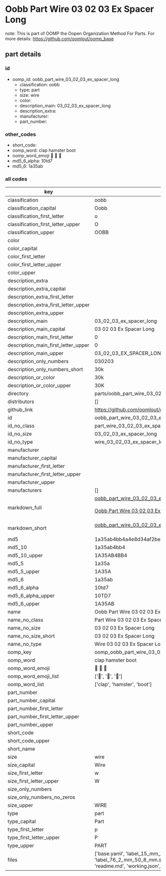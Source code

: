 # Oobb Part Wire 03 02 03 Ex Spacer Long  

note: This is part of OOMP the Oopen Organization Method For Parts. For more details: https://github.com/oomlout/oomp_base

##  part details





### id
* oomp_id: oobb_part_wire_03_02_03_ex_spacer_long
  * classification: oobb
  * type: part
  * size: wire
  * color: 
  * description_main: 03_02_03_ex_spacer_long
  * description_extra: 
  * manufacturer: 
  * part_number: 

### other_codes
* short_code: 
* oomp_word: clap hamster boot
* oomp_word_emoji :clap: :hamster: :boot:
* md5_6_alpha: 10td7
* md5_6: 1a35ab

### all codes 
| key | value |  
| --- | --- |  
| classification | oobb |  
| classification_capital | Oobb |  
| classification_first_letter | o |  
| classification_first_letter_upper | O |  
| classification_upper | OOBB |  
| color |  |  
| color_capital |  |  
| color_first_letter |  |  
| color_first_letter_upper |  |  
| color_upper |  |  
| description_extra |  |  
| description_extra_capital |  |  
| description_extra_first_letter |  |  
| description_extra_first_letter_upper |  |  
| description_extra_upper |  |  
| description_main | 03_02_03_ex_spacer_long |  
| description_main_capital | 03 02 03 Ex Spacer Long |  
| description_main_first_letter | 0 |  
| description_main_first_letter_upper | 0 |  
| description_main_upper | 03_02_03_EX_SPACER_LONG |  
| description_only_numbers | 030203 |  
| description_only_numbers_short | 30k |  
| description_or_color | 30k |  
| description_or_color_upper | 30K |  
| directory | parts/oobb_part_wire_03_02_03_ex_spacer_long |  
| distributors | [] |  
| github_link | https://github.com/oomlout/oomlout_oomp_part_src/tree/main/parts/oobb_part_wire_03_02_03_ex_spacer_long/working |  
| id | oobb_part_wire_03_02_03_ex_spacer_long |  
| id_no_class | part_wire_03_02_03_ex_spacer_long |  
| id_no_size | 03_02_03_ex_spacer_long |  
| id_no_type | wire_03_02_03_ex_spacer_long |  
| manufacturer |  |  
| manufacturer_capital |  |  
| manufacturer_first_letter |  |  
| manufacturer_first_letter_upper |  |  
| manufacturer_upper |  |  
| manufacturers | [] |  
| markdown_full | [oobb_part_wire_03_02_03_ex_spacer_long](https://github.com/oomlout/oomlout_oomp_part_src/tree/main/parts/oobb_part_wire_03_02_03_ex_spacer_long/working)<br>[](https://github.com/oomlout/oomlout_oomp_part_src/tree/main/parts/oobb_part_wire_03_02_03_ex_spacer_long/working)<br>[Oobb Part Wire 03 02 03 Ex Spacer Long](https://github.com/oomlout/oomlout_oomp_part_src/tree/main/parts/oobb_part_wire_03_02_03_ex_spacer_long/working)<br><br> |  
| markdown_short | [oobb_part_wire_03_02_03_ex_spacer_long](https://github.com/oomlout/oomlout_oomp_part_src/tree/main/parts/oobb_part_wire_03_02_03_ex_spacer_long/working)<br><br> |  
| md5 | 1a35ab4bb4a4e8d34af2be43b26803ec |  
| md5_10 | 1a35ab4bb4 |  
| md5_10_upper | 1A35AB4BB4 |  
| md5_5 | 1a35a |  
| md5_5_upper | 1A35A |  
| md5_6 | 1a35ab |  
| md5_6_alpha | 10td7 |  
| md5_6_alpha_upper | 10TD7 |  
| md5_6_upper | 1A35AB |  
| name | Oobb Part Wire 03 02 03 Ex Spacer Long |  
| name_no_class | Part Wire 03 02 03 Ex Spacer Long |  
| name_no_size | 03 02 03 Ex Spacer Long |  
| name_no_size_short | 03 02 03 Ex Spacer Long |  
| name_no_type | Wire 03 02 03 Ex Spacer Long |  
| oomp_key | oomp_oobb_part_wire_03_02_03_ex_spacer_long |  
| oomp_word | clap hamster boot |  
| oomp_word_emoji | :clap: :hamster: :boot: |  
| oomp_word_emoji_list | [':clap:', ':hamster:', ':boot:'] |  
| oomp_word_list | ['clap', 'hamster', 'boot'] |  
| part_number |  |  
| part_number_capital |  |  
| part_number_first_letter |  |  
| part_number_first_letter_upper |  |  
| part_number_upper |  |  
| short_code |  |  
| short_code_upper |  |  
| short_name |  |  
| size | wire |  
| size_capital | Wire |  
| size_first_letter | w |  
| size_first_letter_upper | W |  
| size_only_numbers |  |  
| size_only_numbers_no_zeros |  |  
| size_upper | WIRE |  
| type | part |  
| type_capital | Part |  
| type_first_letter | p |  
| type_first_letter_upper | P |  
| type_upper | PART |  
| files | ['base.yaml', 'label_15_mm_30_mm.pdf', 'label_15_mm_30_mm.svg', 'label_76_2_mm_50_8_mm.pdf', 'label_76_2_mm_50_8_mm.svg', 'label_oomlout_76_2_mm_50_8_mm.pdf', 'label_oomlout_76_2_mm_50_8_mm.svg', 'readme.md', 'working.json', 'working.yaml'] |  
